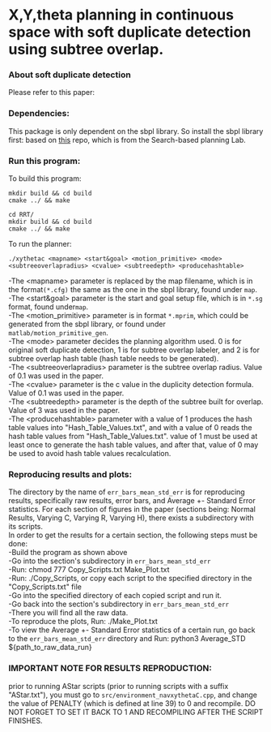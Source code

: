 
# X,Y,theta planning in continuous space with soft duplicate detection using subtree overlap.

### About soft duplicate detection
Please refer to this paper: 

### Dependencies:
This package is only dependent on the sbpl library.
So install the sbpl library first: based on [this](https://github.com/Nader-Merai/sbpl_cspace) repo, which is from the Search-based planning Lab.

### Run this program:
To build this program:
```
mkdir build && cd build
cmake ../ && make
```
```
cd RRT/
mkdir build && cd build
cmake ../ && make
```
To run the planner:
```
./xythetac <mapname> <start&goal> <motion_primitive> <mode> <subtreeoverlapradius> <cvalue> <subtreedepth> <producehashtable>
```
-The \<mapname\> parameter is replaced by the map filename, which is in the format```(*.cfg)``` the same as the one in the sbpl library, found under ```map```. <br />
-The \<start&goal\> parameter is the start and goal setup file, which is in ```*.sg``` format, found under```map```. <br />
-The \<motion_primitive\> parameter is in format ```*.mprim```, which could be generated from the sbpl library, or found under ```matlab/motion_primitive_gen```. <br />
-The  \<mode\> parameter decides the planning algorithm used. 0 is for original soft duplicate detection, 1 is for subtree overlap labeler, and 2 is for subtree overlap hash table (hash table needs to be generated). <br />
-The  \<subtreeoverlapradius\> parameter is the subtree overlap radius. Value of 0.1 was used in the paper. <br />
-The  \<cvalue\> parameter is the c value in the duplicity detection formula. Value of 0.1 was used in the paper. <br />
-The  \<subtreedepth\> parameter is the depth of the subtree built for overlap. Value of 3 was used in the paper. <br />
-The  \<producehashtable\> parameter with a value of 1 produces the hash table values into "Hash_Table_Values.txt", and with a value of 0 reads the hash table values from "Hash_Table_Values.txt". value of 1 must be used at least once to generate the hash table values, and after that, value of 0 may be used to avoid hash table values recalculation.

### Reproducing results and plots:
The directory by the name of ```err_bars_mean_std_err``` is for reproducing results, specifically raw results, error bars, and Average +- Standard Error statistics. For each section of figures in the paper (sections being: Normal Results, Varying C, Varying R, Varying H), there exists a subdirectory with its scripts. <br />
In order to get the results for a certain section, the following steps must be done:<br />
-Build the program as shown above<br />
-Go into the section's subdirectory in ```err_bars_mean_std_err```<br />
-Run: chmod 777 Copy_Scripts.txt Make_Plot.txt<br />
-Run: ./Copy_Scripts, or copy each script to the specified directory in the "Copy_Scripts.txt" file<br />
-Go into the specified directory of each copied script and run it.<br />
-Go back into the section's subdirectory in ```err_bars_mean_std_err```<br />
-There you will find all the raw data.<br />
-To reproduce the plots, Run: ./Make_Plot.txt<br />
-To view the Average +- Standard Error statistics of a certain run, go back to the ```err_bars_mean_std_err``` directory and Run: python3 Average_STD ${path_to_raw_data_run}<br />

### IMPORTANT NOTE FOR RESULTS REPRODUCTION:
prior to running AStar scripts (prior to running scripts with a suffix "AStar.txt"), you must go to ```src/environment_navxythetaC.cpp```, and change the value of PENALTY (which is defined at line 39) to 0 and recompile. DO NOT FORGET TO SET IT BACK TO 1 AND RECOMPILING AFTER THE SCRIPT FINISHES.